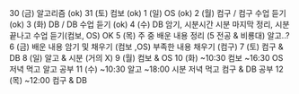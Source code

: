 30 (금)
알고리즘 (ok)
31 (토)
컴보 (ok)
1 (일)
OS (ok)
2 (월)
컴구 / 컴구 수업 듣기(ok)
3 (화)
DB / DB 수업 듣기 (ok)
4 (수)
DB 암기, 시분시간 시분 마지막 정리, 시분 끝나고 수업 듣기(컴보, OS) OK
5 (목)
주 중 배운 내용 정리 (5 전공 & 비룡대) 알고..?
6 (금)
배운 내용 암기 및 채우기 (컴보 ,OS)
부족한 내용 채우기 (컴구)
7 (토)
컴구 & DB
8 (일)
알고 & 시분 (거의 X)
9 (월)
컴보 & OS
10 (화)
~10:30 컴보
~16:30 OS
저녁 먹고 알고 공부
11 (수)
~10:30 알고
~18:00 시분
저녁 먹고 컴구 & DB 공부
12 (목)
~12:00 컴구 & DB
